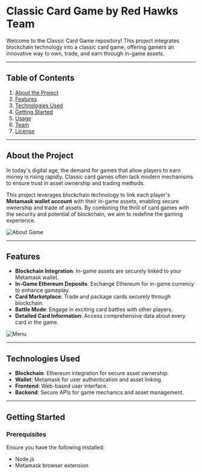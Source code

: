 # Classic Card Game by Red Hawks Team

Welcome to the Classic Card Game repository! This project integrates blockchain technology into a classic card game, offering gamers an innovative way to own, trade, and earn through in-game assets.

---

## **Table of Contents**
1. [About the Project](#about-the-project)
2. [Features](#features)
3. [Technologies Used](#technologies-used)
4. [Getting Started](#getting-started)
5. [Usage](#usage)
6. [Team](#team)
7. [License](#license)

---

## **About the Project**
In today's digital age, the demand for games that allow players to earn money is rising rapidly. Classic card games often lack modern mechanisms to ensure trust in asset ownership and trading methods.

This project leverages blockchain technology to link each player's **Metamask wallet account** with their in-game assets, enabling secure ownership and trade of assets. By combining the thrill of card games with the security and potential of blockchain, we aim to redefine the gaming experience.

![About Game]()

---

## **Features**
- **Blockchain Integration**: In-game assets are securely linked to your Metamask wallet.
- **In-Game Ethereum Deposits**: Exchange Ethereum for in-game currency to enhance gameplay.
- **Card Marketplace**: Trade and package cards securely through blockchain.
- **Battle Mode**: Engage in exciting card battles with other players.
- **Detailed Card Information**: Access comprehensive data about every card in the game.

![Menu](uploads/menu.png)

---

## **Technologies Used**
- **Blockchain**: Ethereum integration for secure asset ownership.
- **Wallet**: Metamask for user authentication and asset linking.
- **Frontend**: Web-based user interface.
- **Backend**: Secure APIs for game mechanics and asset management.

---

## **Getting Started**
### Prerequisites
Ensure you have the following installed:
- Node.js
- Metamask browser extension


